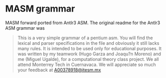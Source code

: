 # MASM grammar

MASM forward ported from Antlr3 ASM. The original readme for the Antlr3 ASM grammar was

> This is a very simple grammar of a pentium asm.
You will find the lexical and parser specifications
in the file and obviously it still lacks many rules.
It is intended to be used only for educational purposes.
It was written by my teamwork (Hugo Garza and Joaqu?n Moreno) and me (Miguel Ugalde),
for a computational theory class project.
We all attend Monterrey Tech in Cuernavaca.
We will appreciate so much your feedback at A00378918@itesm.mx